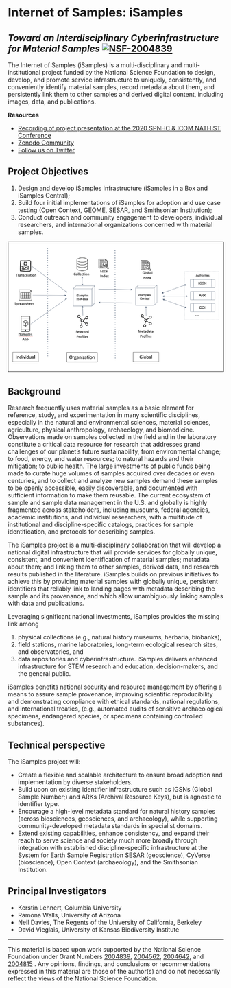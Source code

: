 # Internet of Samples: iSamples 
## *Toward an Interdisciplinary Cyberinfrastructure for Material Samples* [![NSF-2004839](https://img.shields.io/badge/NSF-2004839-blue.svg)](https://nsf.gov/awardsearch/showAward?AWD_ID=2004839)

The Internet of Samples (iSamples) is a multi-disciplinary and multi-institutional project funded by the National Science Foundation to design, develop, and promote service infrastructure to uniquely, consistently, and conveniently identify material samples, record metadata about them, and persistently link them to other samples and derived digital content, including images, data, and publications.

**Resources**
* [Recording of project presentation at the 2020 SPNHC & ICOM NATHIST Conference](https://youtu.be/eRUw5NMksFo?t=105)
* [Zenodo Community](https://zenodo.org/communities/isamples)
* [Follow us on Twitter](https://twitter.com/isamplesorg)

## Project Objectives
1. Design and develop iSamples infrastructure (iSamples in a Box and iSamples Central);
2. Build four initial implementations of iSamples for adoption and use case testing (Open Context, GEOME, SESAR, and Smithsonian Institution);
3. Conduct outreach and community engagement to developers, individual researchers, and international organizations concerned with material samples.

![iSamples diagram](iSamples.png)

## Background
Research frequently uses material samples as a basic element for reference, study, and experimentation in many scientific disciplines, especially in the natural and environmental sciences, material sciences, agriculture, physical anthropology, archaeology, and biomedicine. Observations made on samples collected in the field and in the laboratory constitute a critical data resource for research that addresses grand challenges of our planet’s future sustainability, from environmental change; to food, energy, and water resources; to natural hazards and their mitigation; to public health. The large investments of public funds being made to curate huge volumes of samples acquired over decades or even centuries, and to collect and analyze new samples demand these samples to be openly accessible, easily discoverable, and documented with sufficient information to make them reusable. The current ecosystem of sample and sample data management in the U.S. and globally is highly fragmented across stakeholders, including museums, federal agencies, academic institutions, and individual researchers, with a multitude of institutional and discipline-specific catalogs, practices for sample identification, and protocols for describing samples.

The iSamples project is a multi-disciplinary collaboration that will develop a national digital infrastructure that will provide services for globally unique, consistent, and convenient identification of material samples; metadata about them; and linking them to other samples, derived data, and research results published in the literature. iSamples builds on previous initiatives to achieve this by providing material samples with globally unique, persistent identifiers that reliably link to landing pages with metadata describing the sample and its provenance, and which allow unambiguously linking samples with data and publications.

Leveraging significant national investments, iSamples provides the missing link among
1. physical collections (e.g., natural history museums, herbaria, biobanks),
2. field stations, marine laboratories, long-term ecological research sites, and observatories, and 
3. data repositories and cyberinfrastructure. iSamples delivers enhanced infrastructure for STEM research and education, decision-makers, and the general public.

iSamples benefits national security and resource management by offering a means to assure sample provenance, improving scientific reproducibility and demonstrating compliance with ethical standards, national regulations, and international treaties, (e.g., automated audits of sensitive archaeological specimens, endangered species, or specimens containing controlled substances).

## Technical perspective
The iSamples project will:
* Create a flexible and scalable architecture to ensure broad adoption and implementation by diverse stakeholders.
* Build upon on existing identifier infrastructure such as IGSNs (Global Sample Number;) and ARKs (Archival Resource Keys), but is agnostic to identifier type.
* Encourage a high-level metadata standard for natural history samples (across biosciences, geosciences, and archaeology), while supporting community-developed metadata standards in specialist domains.
* Extend existing capabilities, enhance consistency, and expand their reach to serve science and society much more broadly through integration with established discipline-specific infrastructure at the System for Earth Sample Registration SESAR (geoscience), CyVerse (bioscience), Open Context (archaeology), and the Smithsonian Institution.

## Principal Investigators
* Kerstin Lehnert, Columbia University
* Ramona Walls, University of Arizona
* Neil Davies, The Regents of the University of California, Berkeley
* David Vieglais, University of Kansas Biodiversity Institute

---

This material is based upon work supported by the National Science Foundation under Grant Numbers [2004839](https://nsf.gov/awardsearch/showAward?AWD_ID=2004839), [2004562](https://nsf.gov/awardsearch/showAward?AWD_ID=2004562), [2004642](https://nsf.gov/awardsearch/showAward?AWD_ID=2004642), and [2004815](https://nsf.gov/awardsearch/showAward?AWD_ID=2004815) . Any opinions, findings, and conclusions or recommendations expressed in this material are those of the author(s) and do not necessarily reflect the views of the National Science Foundation.
